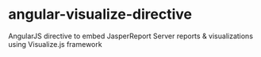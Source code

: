 angular-visualize-directive
===========================

AngularJS directive to embed JasperReport Server reports &amp; visualizations using Visualize.js framework 
